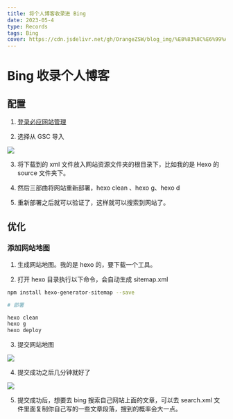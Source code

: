 ```yaml
---
title: 将个人博客收录进 Bing
date: 2023-05-4
type: Records
tags: Bing
cover: https://cdn.jsdelivr.net/gh/OrangeZSW/blog_img/%E8%83%8C%E6%99%AF/%E8%83%8C%E6%99%AF3.png
---
```


# Bing 收录个人博客

## 配置

1. [登录必应网站管理](https://www.bing.com/webmasters/about)

2. 选择从 GSC 导入

![](https://cdn.jsdelivr.net/gh/OrangeZSW/blog_img/posts/%E5%B0%86%E4%B8%AA%E4%BA%BA%E5%8D%9A%E5%AE%A2%E6%94%B6%E5%BD%95%E8%BF%9BBing/20230504222950.png)

3. 将下载到的 xml 文件放入网站资源文件夹的根目录下，比如我的是 Hexo 的 source 文件夹下。

4. 然后三部曲将网站重新部署，hexo clean 、hexo g、hexo d

5. 重新部署之后就可以验证了，这样就可以搜索到网站了。

## 优化

### 添加网站地图

1. 生成网站地图。我的是 hexo 的，要下载一个工具。

2. 打开 hexo 目录执行以下命令，会自动生成 sitemap.xml

```sh
npm install hexo-generator-sitemap --save

# 部署

hexo clean
hexo g
hexo deploy
```

3. 提交网站地图

![](https://cdn.jsdelivr.net/gh/OrangeZSW/blog_img/posts/%E5%B0%86%E4%B8%AA%E4%BA%BA%E5%8D%9A%E5%AE%A2%E6%94%B6%E5%BD%95%E8%BF%9BBing/20230504222912.png)

4. 提交成功之后几分钟就好了

![](https://cdn.jsdelivr.net/gh/OrangeZSW/blog_img/posts/%E5%B0%86%E4%B8%AA%E4%BA%BA%E5%8D%9A%E5%AE%A2%E6%94%B6%E5%BD%95%E8%BF%9BBing/20230504223031.png)

5. 提交成功后，想要去 bing 搜索自己网站上面的文章，可以去 search.xml 文件里面复制你自己写的一些文章段落，搜到的概率会大一点。
